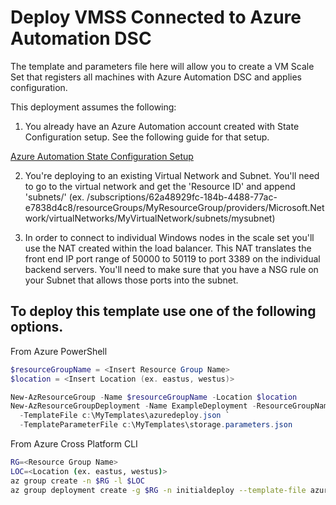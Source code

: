 # Deploy VMSS Connected to Azure Automation DSC 
The template and parameters file here will allow you to create a VM Scale Set that registers all machines with Azure Automation DSC and applies configuration. 

This deployment assumes the following:
1. You already have an Azure Automation account created with State Configuration setup. See the following guide for that setup.

[Azure Automation State Configuration Setup](https://docs.microsoft.com/en-us/azure/automation/automation-dsc-getting-started)

2. You're deploying to an existing Virtual Network and Subnet. You'll need to go to the virtual network and get the 'Resource ID' and append 'subnets/<subnetName>' (ex. /subscriptions/62a48929fc-184b-4488-77ac-e7838d4c8/resourceGroups/MyResourceGroup/providers/Microsoft.Network/virtualNetworks/MyVirtualNetwork/subnets/mysubnet)

3. In order to connect to individual Windows nodes in the scale set you'll use the NAT created within the load balancer. This NAT translates the front end IP port range of 50000 to 50119 to port 3389 on the individual backend servers. You'll need to make sure that you have a NSG rule on your Subnet that allows those ports into the subnet.

## To deploy this template use one of the following options.

From Azure PowerShell
```powershell
$resourceGroupName = <Insert Resource Group Name>
$location = <Insert Location (ex. eastus, westus)>

New-AzResourceGroup -Name $resourceGroupName -Location $location
New-AzResourceGroupDeployment -Name ExampleDeployment -ResourceGroupName $resourceGroupName `
  -TemplateFile c:\MyTemplates\azuredeploy.json `
  -TemplateParameterFile c:\MyTemplates\storage.parameters.json
```

From Azure Cross Platform CLI
```bash
RG=<Resource Group Name>
LOC=<Location (ex. eastus, westus)>
az group create -n $RG -l $LOC
az group deployment create -g $RG -n initialdeploy --template-file azuredeploy.json --parameters @azuredeploy.parameters.json
```
